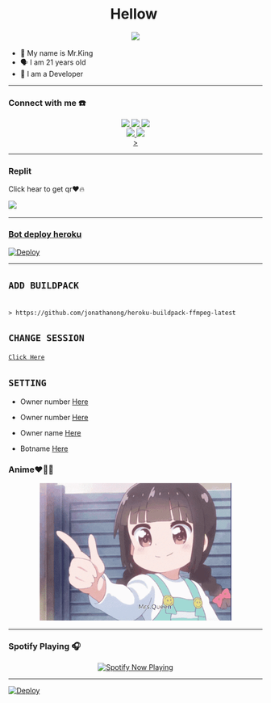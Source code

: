 <h1 align="center">Hellow <img src="https://user-images.githubusercontent.com/1303154/88677602-1635ba80-d120-11ea-84d8-d263ba5fc3c0.gif" width="40px" alt=""><br></h1>
<p align="center">
  <img src="https://telegra.ph/file/7b1404f0551cb7f2d079d.jpg" />
</p>

<p align="center">

- 👼 My name is Mr.King
- 🗣️ I am 21 years old 
- 🔭 I am a Developer

</p>

------
### Connect with me ☎️
<p align="center">
  <a href="https://instagram.com/king_dishuu?utm_medium=copy_link"><img src="https://img.shields.io/badge/Instagram-E4405F?style=for-the-badge&logo=instagram&logoColor=white"/> 
  <a href="https://wa.me/+94782390183"><img src="https://img.shields.io/badge/WhatsApp-25D366?style=for-the-badge&logo=whatsapp&logoColor=white" />
  <a href="https://youtube.com/channel/UCPW2S5FfjiG9XeDdPmcSj2Q"><img src="https://img.shields.io/badge/YouTube-Mr.King Modz-ff0000?style=for-the-badge&logo=youtube&logoColor=ff0000&link=https://youtube.com/channel/UCPW2S5FfjiG9XeDdPmcSj2Q" /><br>
  <a name=zeeoneofc&label=VIEWS&style=flat-square&color=orange" />
  <a href="https://github.com/Mrkingmodz"><img src="https://img.shields.io/badge/-GitHub-black?style=flat-square&logo=github" /> 
  <a href="https://youtube.com/channel/UCPW2S5FfjiG9XeDdPmcSj2Q"><img src="https://img.shields.io/youtube/channel/subscribers/UCdzWwbApjkyODby7_MoRYlA?style=social" /> <br>
 ></a>
</p>

------
### Replit
<p align="center">

  Click hear to get qr❤🔥
                 
   <a href="https://replit.com/@Mrkingmodz/MrsQueen#.replit"><img src="https://img.shields.io/badge/-Repl.it-black?style=flat-square&logo=github" /> 
  </p>
                                                                                                                                                
-----
### Bot deploy heroku
[![Deploy](https://www.herokucdn.com/deploy/button.svg)](https://heroku.com/deploy?template=https://github.com/Mrkingmodz/MrsQueen)

------                                                                                                                                                                                                                            
 ## `ADD BUILDPACK`

```

> https://github.com/jonathanong/heroku-buildpack-ffmpeg-latest

```

## `CHANGE SESSION`

[`Click Here`](https://github.com/Mrkingmodz/MrsQueen/blob/master/Queen.json#L1)

## `SETTING`

- Owner number [Here](https://github.com/Mrkingmodz/MrsQueen/blob/master/setting.json#L2)

- Owner number [Here](https://github.com/Mrkingmodz/MrsQueen/blob/master/setting.json#L9)

- Owner name [Here](https://github.com/Mrkingmodz/MrsQueen/blob/master/setting.json#L4)

- Botname [Here](https://github.com/Mrkingmodz/MrsQueen/blob/master/setting.json#L10)

                 
                                                           
### Anime❤🧸🤗
                                                          
<p align="center">
  <img src="https://github.com/Mrkingmodz/MrsQueen/blob/master/a1c52ecb-996b-41b6-bde5-e664b04f1f2a.gif" />
</p>

------

### Spotify Playing 🎧

<p align="center">
  <a href="https://open.spotify.com/track/0b11D9D0hMOYCIMN3OKreM" target="_blank"><img src="https://now-playing-on-spotify.vercel.app/api/spotify" alt="Spotify Now Playing" width="350"/></a>
</p>

------

[![Deploy](https://www.herokucdn.com/deploy/button.svg)](https://heroku.com/deploy?template=https://github.com/Mrkingmodz/MrsQueen)
